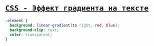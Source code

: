# [`CSS - Эффект градиента на тексте`](./index.md)

```scss
.element {
  background: linear-gradient(to right, red, blue);
  background-clip: text;
  color: transparent;
}
```
